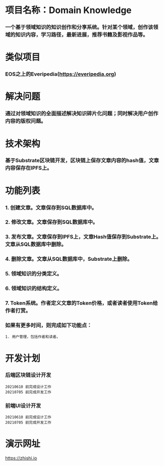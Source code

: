 # 项目名称：Domain Knowledge
### 一个基于领域知识的知识创作和分享系统。针对某个领域，创作该领域的知识内容，学习路径，最新进展，推荐书籍及影视作品等。

# 类似项目
### EOS之上的Everipedia(https://everipedia.org)

# 解决问题
### 通过对领域知识的全面描述解决知识碎片化问题；同时解决用户创作内容的版权问题。

# 技术架构
### 基于Substrate区块链开发，区块链上保存文章内容的hash值，文章内容保存在IPFS上。

# 功能列表
### 1. 创建文章。文章保存到SQL数据库中。
### 2. 修改文章。文章保存到SQL数据库中。
### 3. 发布文章。文章保存到IPFS上，文章Hash值保存到Substrate上。文章从SQL数据库中删除。
### 4. 删除文章。文章从SQL数据库中，Substrate上删除。
### 5. 领域知识的分类定义。
### 6. 领域知识的结构定义。
### 7. Token系统。作者定义文章的Token价格，或者读者使用Token给作者打赏。

### 如果有更多时间，则完成如下功能点：
    1. 用户管理，包括作者和读者。

# 开发计划
### 后端区块链设计开发
    20210610 前完成设计工作
    20210705 前完成开发工作

### 前端UI设计开发
    20210610 前完成设计工作
    20210705 前完成开发工作

# 演示网址
https://zhishi.io